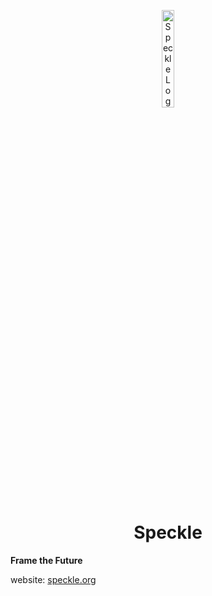 <p align="center">
    <img src="https://scape-ventures.github.io/.assets/image/logo/speckle-logo.png" width="20%" height="20%" alt="Speckle Logo">
</p>
<h1 align='center' style='border-bottom: none;'>Speckle</h1>

**Frame the Future**

website: [speckle.org](https://www.speckle.org)
